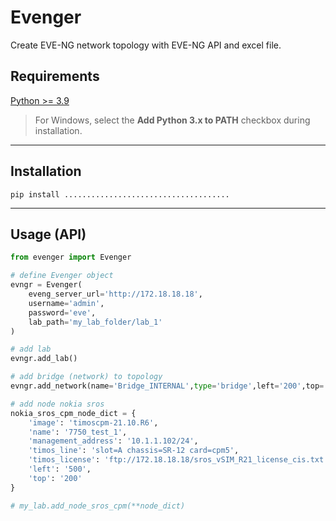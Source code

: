 # Evenger
Create EVE-NG network topology with EVE-NG API and excel file.

## Requirements

[Python >= 3.9](https://www.python.org/downloads/)

> For Windows, select the **Add Python 3.x to PATH** checkbox during installation.

---

## Installation

```
pip install .....................................
```

---

## Usage (API)

```py
from evenger import Evenger

# define Evenger object
evngr = Evenger(
    eveng_server_url='http://172.18.18.18',
    username='admin',
    password='eve',
    lab_path='my_lab_folder/lab_1'
)

# add lab
evngr.add_lab()

# add bridge (network) to topology
evngr.add_network(name='Bridge_INTERNAL',type='bridge',left='200',top='200')

# add node nokia sros
nokia_sros_cpm_node_dict = {
    'image': 'timoscpm-21.10.R6',
    'name': '7750_test_1',
    'management_address': '10.1.1.102/24',
    'timos_line': 'slot=A chassis=SR-12 card=cpm5',
    'timos_license': 'ftp://172.18.18.18/sros_vSIM_R21_license_cis.txt',
    'left': '500',
    'top': '200'
}

# my_lab.add_node_sros_cpm(**node_dict)




```
